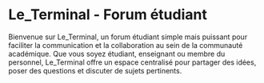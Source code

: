 # Le_Terminal - Forum étudiant

Bienvenue sur Le_Terminal, un forum étudiant simple mais puissant pour faciliter la communication et la collaboration au sein de la communauté académique. 
Que vous soyez étudiant, enseignant ou membre du personnel, Le_Terminal offre un espace centralisé pour partager des idées, poser des questions et discuter de sujets pertinents.

